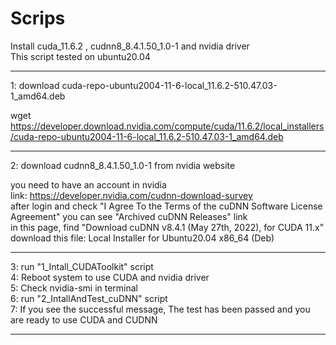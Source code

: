 # Scrips

Install cuda_11.6.2 , cudnn8_8.4.1.50_1.0-1 and nvidia driver  
This script tested on ubuntu20.04  

--------------------
1: download cuda-repo-ubuntu2004-11-6-local_11.6.2-510.47.03-1_amd64.deb  

wget https://developer.download.nvidia.com/compute/cuda/11.6.2/local_installers/cuda-repo-ubuntu2004-11-6-local_11.6.2-510.47.03-1_amd64.deb  

--------------------
2: download cudnn8_8.4.1.50_1.0-1 from nvidia website  

you need to have an account in nvidia  
link: https://developer.nvidia.com/cudnn-download-survey  
after login and check "I Agree To the Terms of the cuDNN Software License Agreement" you can see "Archived cuDNN Releases" link  
in this page, find "Download cuDNN v8.4.1 (May 27th, 2022), for CUDA 11.x"  
download this file: Local Installer for Ubuntu20.04 x86_64 (Deb)  

--------------------

3: run "1_Intall_CUDAToolkit" script  
4: Reboot system to use CUDA and nvidia driver  
5: Check nvidia-smi in terminal  
6: run "2_IntallAndTest_cuDNN" script  
7: If you see the successful message, The test has been passed and you are ready to use CUDA and CUDNN  

--------------------
